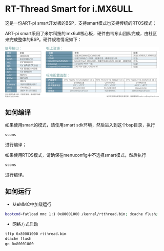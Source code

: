 # RT-Thread Smart for i.MX6ULL

这是一份ART-pi smart开发板的BSP，支持smart模式也支持传统的RTOS模式；

ART-pi smart采用了米尔科技的imx6ull核心板，硬件由韦东山团队完成，由社区来完成整体的BSP。硬件规格情况如下：

![硬件资源](figures/hw_resources.png)

## 如何编译

如果使用smart的模式，请使用smart sdk环境，然后进入到这个bsp目录，执行

```bash
scons
```

进行编译；

如果使用RTOS模式，请确保在menuconfig中不选择smart模式，然后执行

```bash
scons
```

进行编译。

## 如何运行

* 从eMMC中加载运行

```bash
bootcmd=fatload mmc 1:1 0x80001000 /kernel/rtthread.bin; dcache flush; go 0x80001000
```

* 网络方式启动

```bash
tftp 0x80001000 rtthread.bin
dcache flush
go 0x80001000
```

